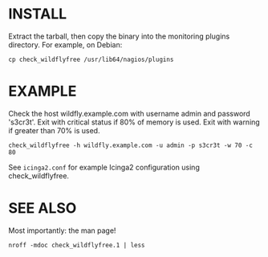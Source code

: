 # INSTALL
Extract the tarball, then copy the binary into the monitoring plugins directory.
For example, on Debian:

	cp check_wildflyfree /usr/lib64/nagios/plugins

# EXAMPLE
Check the host wildfly.example.com with username admin and password 's3cr3t'.
Exit with critical status if 80% of memory is used.
Exit with warning if greater than 70% is used.

	check_wildflyfree -h wildfly.example.com -u admin -p s3cr3t -w 70 -c 80

See `icinga2.conf` for example Icinga2 configuration using check_wildflyfree.

# SEE ALSO
Most importantly: the man page!

	nroff -mdoc check_wildflyfree.1 | less
